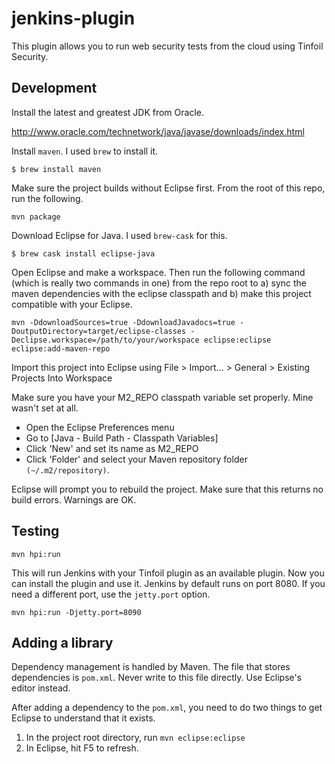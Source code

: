 # jenkins-plugin
This plugin allows you to run web security tests from the cloud using Tinfoil Security.

## Development

Install the latest and greatest JDK from Oracle.

http://www.oracle.com/technetwork/java/javase/downloads/index.html

Install `maven`.  I used `brew` to install it.

```$ brew install maven```

Make sure the project builds without Eclipse first. From the root of this repo, run the following.

```mvn package```

Download Eclipse for Java. I used `brew-cask` for this.

```$ brew cask install eclipse-java```

Open Eclipse and make a workspace. Then run the following command (which is really two commands in one) from the repo root to a) sync the maven dependencies with the eclipse classpath and b) make this project compatible with your Eclipse.

```mvn -DdownloadSources=true -DdownloadJavadocs=true -DoutputDirectory=target/eclipse-classes -Declipse.workspace=/path/to/your/workspace eclipse:eclipse eclipse:add-maven-repo```

Import this project into Eclipse using File > Import... > General > Existing Projects Into Workspace

Make sure you have your M2_REPO classpath variable set properly. Mine wasn't set at all.

* Open the Eclipse Preferences menu
* Go to [Java - Build Path - Classpath Variables]
* Click 'New' and set its name as M2_REPO
* Click 'Folder' and select your Maven repository folder `(~/.m2/repository)`.

Eclipse will prompt you to rebuild the project. Make sure that this returns no build errors. Warnings are OK.

## Testing

```mvn hpi:run```

This will run Jenkins with your Tinfoil plugin as an available plugin. Now you can install the plugin and use it. Jenkins by default runs on port 8080. If you need a different port, use the `jetty.port` option.

```mvn hpi:run -Djetty.port=8090```

## Adding a library

Dependency management is handled by Maven. The file that stores dependencies is `pom.xml`. Never write to this file directly. Use Eclipse's editor instead.

After adding a dependency to the `pom.xml`, you need to do two things to get Eclipse to understand that it exists.

1. In the project root directory, run `mvn eclipse:eclipse`
2. In Eclipse, hit F5 to refresh.